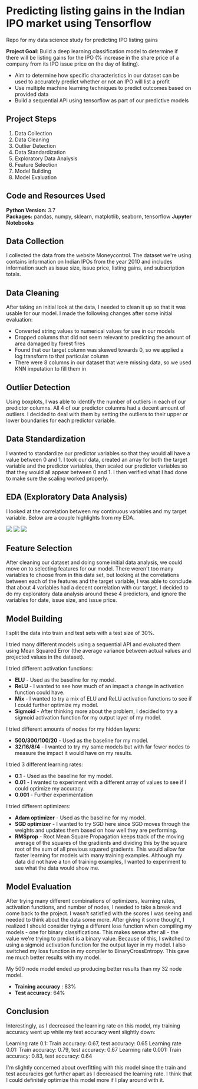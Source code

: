 # Predicting listing gains in the Indian IPO market using Tensorflow
Repo for my data science study for predicting IPO listing gains


**Project Goal**:  Build a deep learning classification model to determine if there will be listing gains for the IPO (% increase in the share price of a company from its IPO issue price on the day of listing).
* Aim to determine how specific characteristics in our dataset can be used to accurately predict whether or not an IPO will list a profit
* Use multiple machine learning techniques to predict outcomes based on provided data
* Build a sequential API using tensorflow as part of our predictive models

## Project Steps
1. Data Collection
2. Data Cleaning
3. Outlier Detection
4. Data Standardization
5. Exploratory Data Analysis
6. Feature Selection
7. Model Building
8. Model Evaluation

## Code and Resources Used  
**Python Version:** 3.7   
**Packages:** pandas, numpy, sklearn, matplotlib, seaborn, tensorflow
**Jupyter Notebooks**  

## Data Collection
I collected the data from the website Moneycontrol. The dataset we're using contains information on Indian IPOs from the year 2010 and includes information such as issue size, issue price, listing gains, and subscription totals.

## Data Cleaning
After taking an initial look at the data, I needed to clean it up so that it was usable for our model. I made the following changes after some initial evaluation:

*	Converted string values to numerical values for use in our models 
*	Dropped columns that did not seem relevant to predicting the amount of area damaged by forest fires
*	Found that our target column was skewed towards 0, so we applied a log transform to that particular column
*	There were 8 columns in our dataset that were missing data, so we used KNN imputation to fill them in

## Outlier Detection
Using boxplots, I was able to identify the number of outliers in each of our predictor columns. All 4 of our predictor columns had a decent amount of outliers. I decided to deal with them by setting the outliers to their upper or lower boundaries for each predictor variable.

## Data Standardization
I wanted to standardize our predictor variables so that they would all have a value between 0 and 1. I took our data, created an array for both the target variable and the predictor variables, then scaled our predictor variables so that they would all appear between 0 and 1. I then verified what I had done to make sure the scaling worked properly.

## EDA (Exploratory Data Analysis)
I looked at the correlation between my continuous variables and my target variable. Below are a couple highlights from my EDA.

![]([https://github.com/backfire250/Alex_Portfolio/blob/main/images/ipo_ss_bp.png)
![]([https://github.com/backfire250/Alex_Portfolio/blob/main/images/ipo_ss_hm.png)
![]([https://github.com/backfire250/Alex_Portfolio/blob/main/images/ipo_ss_main.png)

## Feature Selection
After cleaning our dataset and doing some initial data analysis, we could move on to selecting features for our model. There weren't too many variables to choose from in this data set, but looking at the correlations between each of the features and the target variable, I was able to conclude that about 4 variables had a decent correlation with our target. I decided to do my exploratory data analysis around these 4 predictors, and ignore the variables for date, issue size, and issue price.

## Model Building
I split the data into train and test sets with a test size of 30%.

I tried many different models using a sequential API and evaluated them using Mean Squared Error (the average variance between actual values and projected values in the dataset).

I tried different activation functions:
*    **ELU** - Used as the baseline for my model.
*    **ReLU** - I wanted to see how much of an impact a change in activation function could have.
*    **Mix** - I wanted to try a mix of ELU and ReLU activation functions to see if I could further optimize my model.
*    **Sigmoid** - After thinking more about the problem, I decided to try a sigmoid activation function for my output layer of my model.

I tried different amounts of nodes for my hidden layers:
*    **500/300/100/20** - Used as the baseline for my model.
*    **32/16/8/4** - I wanted to try my same models but with far fewer nodes to measure the impact it would have on my results.

I tried 3 different learning rates:
*    **0.1** - Used as the baseline for my model.
*    **0.01** - I wanted to experiment with a different array of values to see if I could optimize my accuracy.
*    **0.001** - Further experimentation

I tried different optimizers:
*    **Adam optimizer** - Used as the baseline for my model.
*    **SGD optimizer** - I wanted to try SGD here since SGD moves through the weights and updates them based on how well they are performing.
*    **RMSprop** - Root Mean Square Propagation keeps track of the moving average of the squares of the gradients and dividing this by the square root of the sum of all previous squared gradients. This would allow for faster learning for models with many training examples. Although my data did not have a ton of training examples, I wanted to experiment to see what the data would show me.

## Model Evaluation
After trying many different combinations of optimizers, learning rates, activation functions, and number of nodes, I needed to take a break and come back to the project. I wasn't satisfied with the scores I was seeing and needed to think about the data some more. After giving it some thought, I realized I should consider trying a different loss function when compiling my models - one for binary classifications. This makes sense after all - the value we're trying to predict is a binary value. Because of this, I switched to using a sigmoid activation function for the output layer in my model. I also switched my loss function in my compiler to BinaryCrossEntropy. This gave me much better results with my model.

My 500 node model ended up producing better results than my 32 node model.
*    **Training accuracy** : 83%
*    **Test accuracy**: 64%

## Conclusion
Interestingly, as I decreased the learning rate on this model, my training accuracy went up while my test accuracy went slightly down:

Learning rate 0.1:
  Train accuracy: 0.67, test accuracy: 0.65
Learning rate 0.01:
  Train accuracy: 0.79, test accuracy: 0.67
Learning rate 0.001:
  Train accuracy: 0.83, test accuracy: 0.64
  
I'm slightly concerned about overfitting with this model since the train and test accuracies got further apart as I decreased the learning rate. I think that I could definitely optimize this model more if I play around with it.
